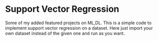 # Support Vector Regression
Some of my added featured projects on ML,DL.
This is a simple code to implement support vector regression on a dataset.
Here just import your own dataset instead of the given one and run as you want.

